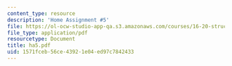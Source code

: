 ```yaml
---
content_type: resource
description: 'Home Assignment #5'
file: https://ol-ocw-studio-app-qa.s3.amazonaws.com/courses/16-20-structural-mechanics-fall-2002/1571fceb56ce43921e04ed97c7842433_ha5.pdf
file_type: application/pdf
resourcetype: Document
title: ha5.pdf
uid: 1571fceb-56ce-4392-1e04-ed97c7842433
---
```

